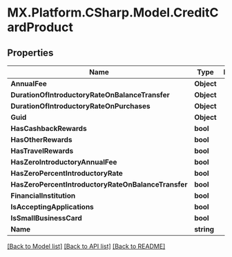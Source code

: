 # MX.Platform.CSharp.Model.CreditCardProduct

## Properties

Name | Type | Description | Notes
------------ | ------------- | ------------- | -------------
**AnnualFee** | **Object** |  | [optional] 
**DurationOfIntroductoryRateOnBalanceTransfer** | **Object** |  | [optional] 
**DurationOfIntroductoryRateOnPurchases** | **Object** |  | [optional] 
**Guid** | **Object** |  | [optional] 
**HasCashbackRewards** | **bool** |  | [optional] 
**HasOtherRewards** | **bool** |  | [optional] 
**HasTravelRewards** | **bool** |  | [optional] 
**HasZeroIntroductoryAnnualFee** | **bool** |  | [optional] 
**HasZeroPercentIntroductoryRate** | **bool** |  | [optional] 
**HasZeroPercentIntroductoryRateOnBalanceTransfer** | **bool** |  | [optional] 
**FinancialInstitution** | **bool** |  | [optional] 
**IsAcceptingApplications** | **bool** |  | [optional] 
**IsSmallBusinessCard** | **bool** |  | [optional] 
**Name** | **string** |  | [optional] 

[[Back to Model list]](../README.md#documentation-for-models) [[Back to API list]](../README.md#documentation-for-api-endpoints) [[Back to README]](../README.md)

